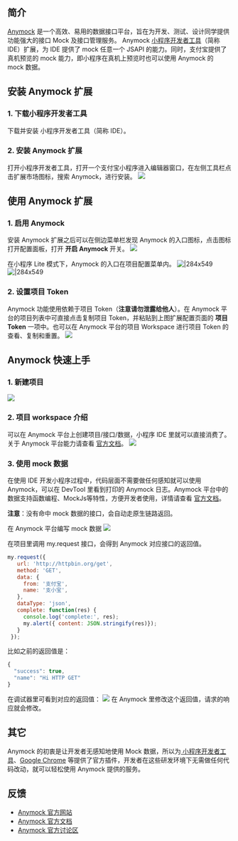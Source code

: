 ## 简介
[Anymock](https://anymock.alipay.com/) 是一个高效、易用的数据接口平台，旨在为开发、测试、设计同学提供功能强大的接口 Mock 及接口管理服务。
Anymock [小程序开发者工具](https://opendocs.alipay.com/mini/ide/download)（简称 IDE）扩展，为 IDE 提供了 mock 任意一个 JSAPI 的能力。同时，支付宝提供了真机预览的 mock 能力，即小程序在真机上预览时也可以使用 Anymock 的 mock 数据。

## 安装 Anymock 扩展

### 1. 下载小程序开发者工具
下载并安装 小程序开发者工具（简称 IDE）。

### 2. 安装 Anymock 扩展
打开小程序开发者工具，打开一个支付宝小程序进入编辑器窗口，在左侧工具栏点击扩展市场图标，搜索 Anymock，进行安装。
![](https://cdn.nlark.com/yuque/0/2022/png/179989/1651026977812-6284aa71-d618-460e-b4d9-a2947d985217.png)

## 使用 Anymock 扩展

### 1. 启用 Anymock
安装 Anymock 扩展之后可以在侧边菜单栏发现 Anymock 的入口图标，点击图标打开配置面板，打开 **开启 Anymock** 开关。
![](https://cdn.nlark.com/yuque/0/2022/png/179989/1651027114271-5e979e2e-1c86-4d25-94c6-e2243fc4d6b8.png)

在小程序 Lite 模式下，Anymock 的入口在项目配置菜单内。
![|284x549](https://cdn.nlark.com/yuque/0/2022/png/179989/1651026997092-98c48fea-952e-4631-9ad5-900081bfd1ec.png)![|284x549](https://cdn.nlark.com/yuque/0/2022/png/179989/1651027001262-fc076db3-b20b-47b1-a744-ceb7dd4d0a93.png)

### 2. 设置项目 Token
Anymock 功能使用依赖于项目 Token（**注意请勿泄露给他人**）。在 Anymock 平台的项目列表中可直接点击复制项目 Token，并粘贴到上图扩展配置页面的 **项目 Token** 一项中。也可以在 Anymock 平台的项目 Workspace 进行项目 Token 的查看、复制和重置。
![](https://cdn.nlark.com/yuque/0/2022/png/179989/1651027007986-5e4f8163-36a7-4978-9688-0c31143f211a.png)

## Anymock 快速上手

### 1. 新建项目
![](https://cdn.nlark.com/yuque/0/2022/gif/179989/1651027012569-74c605a5-21ff-4eca-85b2-f6f40ec60751.gif)

### 2. 项目 workspace 介绍
可以在 Anymock 平台上创建项目/接口/数据，小程序 IDE 里就可以直接消费了。关于 Anymock 平台能力请查看 [官方文档](https://www.yuque.com/anymock/docs)。
![](https://cdn.nlark.com/yuque/0/2022/gif/179989/1651027018113-46dba4d8-9177-40af-88e7-c40be563fa02.gif)

### 3. 使用 mock 数据
在使用 IDE 开发小程序过程中，代码层面不需要做任何感知就可以使用 Anymock，可以在 DevTool 里看到打印的 Anymock 日志。Anymock 平台中的数据支持函数编程、MockJs等特性，方便开发者使用，详情请查看 [官方文档](https://www.yuque.com/anymock/docs/mockdata)。

**注意**：没有命中 mock 数据的接口，会自动走原生链路返回。

在 Anymock 平台编写 mock 数据
![](https://cdn.nlark.com/yuque/0/2022/png/179989/1651027020529-e6f083b6-ca52-4cfc-8d0e-1453465ea0cd.png)

在项目里调用 my.request 接口，会得到 Anymock 对应接口的返回值。
```javascript
my.request({
   url: 'http://httpbin.org/get',
   method: 'GET',
   data: {
     from: '支付宝',
     name: '支小宝',
   },
   dataType: 'json',
   complete: function(res) {
     console.log('complete:', res);
     my.alert({ content: JSON.stringify(res)});
   }
 });
```
比如之前的返回值是：
```javascript
{
  "success": true,
  "name": "Hi HTTP GET"
}
```
在调试器里可看到对应的返回值：
![](https://cdn.nlark.com/yuque/0/2022/png/179989/1651027024646-e353ee07-d77c-44d4-a49b-4c361f7d4b3e.png)
在 Anymock 里修改这个返回值，请求的响应就会修改。

## 其它
Anymock 的初衷是让开发者无感知地使用 Mock 数据，所以为[ 小程序开发者工具](https://www.yuque.com/anymock/docs/ide)、[Google Chrome](https://www.yuque.com/anymock/docs/chrome) 等提供了官方插件，开发者在这些研发环境下无需做任何代码改动，就可以轻松使用 Anymock 提供的服务。

## 反馈
- [Anymock 官方网站](https://anymock.alipay.com/)
- [Anymock 官方文档](https://www.yuque.com/anymock/docs)
- [Anymock 官方讨论区](https://www.yuque.com/anymock/topics)
